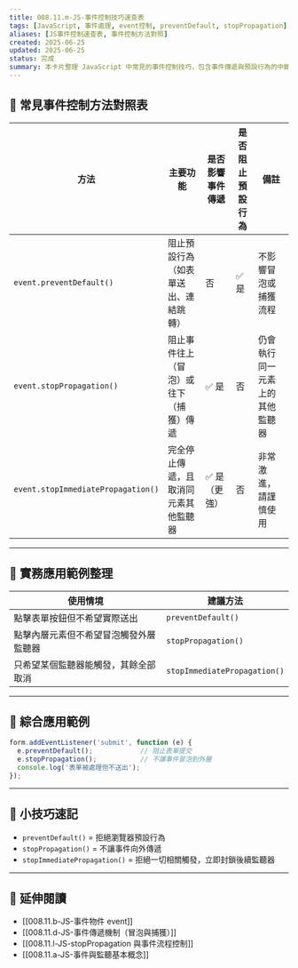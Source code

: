 ```yaml
---
title: 008.11.m-JS-事件控制技巧速查表
tags: [JavaScript, 事件處理, event控制, preventDefault, stopPropagation]
aliases: [JS事件控制速查表, 事件控制方法對照]
created: 2025-06-25
updated: 2025-06-25
status: 完成
summary: 本卡片整理 JavaScript 中常見的事件控制技巧，包含事件傳遞與預設行為的中斷方法速查與對照。
---
```


## 🧩 常見事件控制方法對照表

| 方法 | 主要功能 | 是否影響事件傳遞 | 是否阻止預設行為 | 備註 |
|------|----------|------------------|------------------|------|
| `event.preventDefault()` | 阻止預設行為（如表單送出、連結跳轉） | 否 | ✅ 是 | 不影響冒泡或捕獲流程 |
| `event.stopPropagation()` | 阻止事件往上（冒泡）或往下（捕獲）傳遞 | ✅ 是 | 否 | 仍會執行同一元素上的其他監聽器 |
| `event.stopImmediatePropagation()` | 完全停止傳遞，且取消同元素其他監聽器 | ✅ 是（更強） | 否 | 非常激進，請謹慎使用 |

---
## 🧪 實務應用範例整理

| 使用情境 | 建議方法 |
|----------|----------|
| 點擊表單按鈕但不希望實際送出 | `preventDefault()` |
| 點擊內層元素但不希望冒泡觸發外層監聽器 | `stopPropagation()` |
| 只希望某個監聽器能觸發，其餘全部取消 | `stopImmediatePropagation()` |

---
## 🔧 綜合應用範例

```js
form.addEventListener('submit', function (e) {
  e.preventDefault();            // 阻止表單提交
  e.stopPropagation();           // 不讓事件冒泡到外層
  console.log('表單被處理但不送出');
});
```

---
## 📌 小技巧速記

- `preventDefault()` = 拒絕瀏覽器預設行為
- `stopPropagation()` = 不讓事件向外傳遞
- `stopImmediatePropagation()` = 拒絕一切相關觸發，立即封鎖後續監聽器

---
## 🔗 延伸閱讀

- [[008.11.b-JS-事件物件 event]]
- [[008.11.d-JS-事件傳遞機制（冒泡與捕獲）]]
- [[008.11.l-JS-stopPropagation 與事件流程控制]]
- [[008.11.a-JS-事件與監聽基本概念]]